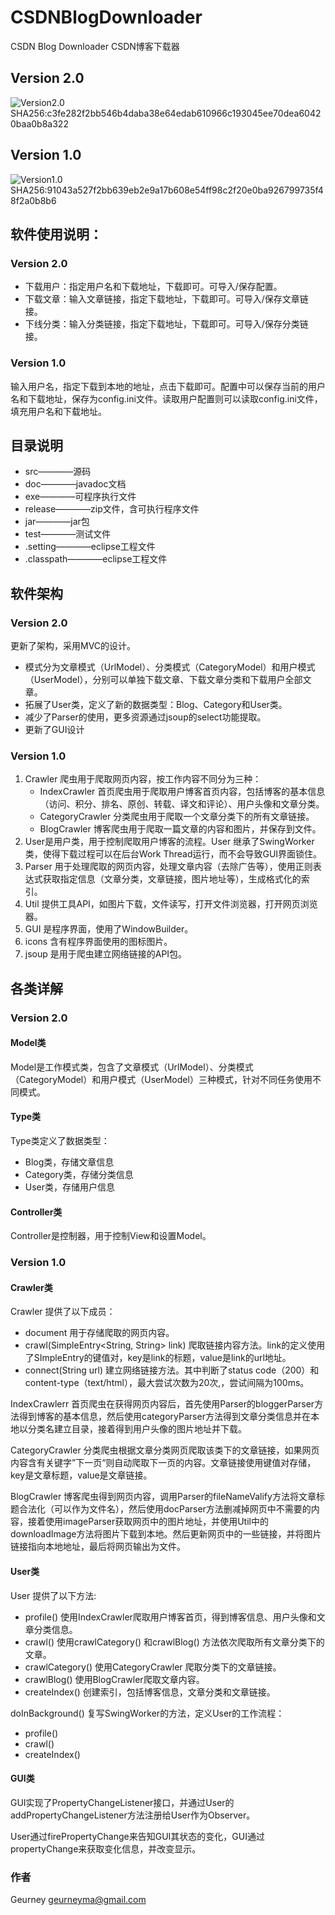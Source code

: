 # CSDNBlogDownloader
CSDN Blog Downloader CSDN博客下载器
## Version 2.0
![Version2.0](http://img.blog.csdn.net/20151003134648472?watermark/2/text/aHR0cDovL2Jsb2cuY3Nkbi5uZXQv/font/5a6L5L2T/fontsize/400/fill/I0JBQkFCMA==/dissolve/70/gravity/Center)
SHA256:c3fe282f2bb546b4daba38e64edab610966c193045ee70dea60420baa0b8a322
## Version 1.0
![Version1.0](http://img.blog.csdn.net/20151001001614155?watermark/2/text/aHR0cDovL2Jsb2cuY3Nkbi5uZXQv/font/5a6L5L2T/fontsize/400/fill/I0JBQkFCMA==/dissolve/70/gravity/Center)
SHA256:91043a527f2bb639eb2e9a17b608e54ff98c2f20e0ba926799735f48f2a0b8b6


## 软件使用说明：
### Version 2.0
   * 下载用户：指定用户名和下载地址，下载即可。可导入/保存配置。
   * 下载文章：输入文章链接，指定下载地址，下载即可。可导入/保存文章链接。
   * 下线分类：输入分类链接，指定下载地址，下载即可。可导入/保存分类链接。
### Version 1.0
输入用户名，指定下载到本地的地址，点击下载即可。配置中可以保存当前的用户名和下载地址，保存为config.ini文件。读取用户配置则可以读取config.ini文件，填充用户名和下载地址。

## 目录说明
   * src————源码
   * doc————javadoc文档
   * exe————可程序执行文件
   * release————zip文件，含可执行程序文件
   * jar————jar包
   * test————测试文件
   * .setting————eclipse工程文件
   * .classpath————eclipse工程文件

## 软件架构
### Version 2.0
更新了架构，采用MVC的设计。
   * 模式分为文章模式（UrlModel）、分类模式（CategoryModel）和用户模式（UserModel），分别可以单独下载文章、下载文章分类和下载用户全部文章。
   * 拓展了User类，定义了新的数据类型：Blog、Category和User类。
   * 减少了Parser的使用，更多资源通过jsoup的select功能提取。
   * 更新了GUI设计

### Version 1.0
1. Crawler 爬虫用于爬取网页内容，按工作内容不同分为三种：
   * IndexCrawler 首页爬虫用于爬取用户博客首页内容，包括博客的基本信息（访问、积分、排名、原创、转载、译文和评论）、用户头像和文章分类。
   * CategoryCrawler 分类爬虫用于爬取一个文章分类下的所有文章链接。
   * BlogCrawler 博客爬虫用于爬取一篇文章的内容和图片，并保存到文件。
2. User是用户类，用于控制爬取用户博客的流程。User 继承了SwingWorker类，使得下载过程可以在后台Work Thread运行，而不会导致GUI界面锁住。
3. Parser 用于处理爬取的网页内容，处理文章内容（去除广告等），使用正则表达式获取指定信息（文章分类，文章链接，图片地址等），生成格式化的索引。
4. Util 提供工具API，如图片下载，文件读写，打开文件浏览器，打开网页浏览器。
5. GUI 是程序界面，使用了WindowBuilder。
6. icons 含有程序界面使用的图标图片。
7. jsoup 是用于爬虫建立网络链接的API包。


## 各类详解
### Version 2.0
#### Model类
Model是工作模式类，包含了文章模式（UrlModel）、分类模式（CategoryModel）和用户模式（UserModel）三种模式，针对不同任务使用不同模式。

#### Type类
Type类定义了数据类型：
   * Blog类，存储文章信息
   * Category类，存储分类信息
   * User类，存储用户信息

#### Controller类
Controller是控制器，用于控制View和设置Model。

### Version 1.0
#### Crawler类
Crawler 提供了以下成员：
   * document 用于存储爬取的网页内容。
   * crawl(SimpleEntry<String, String> link)  爬取链接内容方法。link的定义使用了SImpleEntry的键值对，key是link的标题，value是link的url地址。
   * connect(String url) 建立网络链接方法。其中判断了status code（200）和content-type（text/html），最大尝试次数为20次,，尝试间隔为100ms。

IndexCrawlerr 首页爬虫在获得网页内容后，首先使用Parser的bloggerParser方法得到博客的基本信息，然后使用categoryParser方法得到文章分类信息并在本地以分类名建立目录，接着得到用户头像的图片地址并下载。

CategoryCrawler 分类爬虫根据文章分类网页爬取该类下的文章链接，如果网页内容含有关键字”下一页“则自动爬取下一页的内容。文章链接使用键值对存储，key是文章标题，value是文章链接。

BlogCrawler 博客爬虫得到网页内容，调用Parser的fileNameValify方法将文章标题合法化（可以作为文件名），然后使用docParser方法删减掉网页中不需要的内容，接着使用imageParser获取网页中的图片地址，并使用Util中的downloadImage方法将图片下载到本地。然后更新网页中的一些链接，并将图片链接指向本地地址，最后将网页输出为文件。

#### User类
User 提供了以下方法:
   * profile() 使用IndexCrawler爬取用户博客首页，得到博客信息、用户头像和文章分类信息。
   * crawl() 使用crawlCategory() 和crawlBlog() 方法依次爬取所有文章分类下的文章。
   * crawlCategory() 使用CategoryCrawler 爬取分类下的文章链接。
   * crawlBlog() 使用BlogCrawler爬取文章内容。
   * createIndex() 创建索引，包括博客信息，文章分类和文章链接。
 
doInBackground() 复写SwingWorker的方法，定义User的工作流程：
   * profile() 
   * crawl()  
   * createIndex()

#### GUI类
GUI实现了PropertyChangeListener接口，并通过User的addPropertyChangeListener方法注册给User作为Observer。

User通过firePropertyChange来告知GUI其状态的变化，GUI通过propertyChange来获取变化信息，并改变显示。

### 作者
Geurney geurneyma@gmail.com
